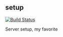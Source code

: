 setup
------
[![Build Status](https://img.shields.io/travis/lichunqiang/setup.svg?style=flat-square)](http://travis-ci.org/lichunqiang/setup)

Server setup, my favorite
